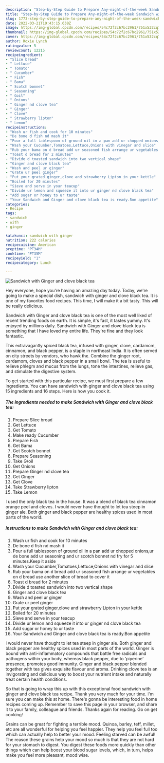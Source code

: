 ```yaml
---
description: "Step-by-Step Guide to Prepare Any-night-of-the-week Sandwich with Ginger and clove black tea"
title: "Step-by-Step Guide to Prepare Any-night-of-the-week Sandwich with Ginger and clove black tea"
slug: 1773-step-by-step-guide-to-prepare-any-night-of-the-week-sandwich-with-ginger-and-clove-black-tea
date: 2022-03-21T19:43:15.638Z
image: https://img-global.cpcdn.com/recipes/54c72f2c67bc2961/751x532cq70/sandwich-with-ginger-and-clove-black-tea-recipe-main-photo.jpg
thumbnail: https://img-global.cpcdn.com/recipes/54c72f2c67bc2961/751x532cq70/sandwich-with-ginger-and-clove-black-tea-recipe-main-photo.jpg
cover: https://img-global.cpcdn.com/recipes/54c72f2c67bc2961/751x532cq70/sandwich-with-ginger-and-clove-black-tea-recipe-main-photo.jpg
author: Roxie Lynch
ratingvalue: 5
reviewcount: 12215
recipeingredient:
- "Slice bread"
- " Lettuce"
- " Tomato"
- " Cucumber"
- " Fish"
- " Bama"
- " Scotch bonnet"
- " Seasoning"
- " Goil"
- " Onions"
- " Ginger nd clove tea"
- " Ginger"
- " Clove"
- " Strawberry lipton"
- " Lemon"
recipeinstructions:
- "Wash ur fish and cook for 10 minutes"
- "De bone d fish nd mash it"
- "Pour a full tablespoon of ground oil in a pan add ur chopped onions,ur de bone add ur seasoning and ur scotch bonnet nd fry for 5 minutes.Keep it aside"
- "Wash your Cucumber,Tomatoes,Lettuce,Onions with vinegar and slice"
- "Rub your bama on d bread add ur seasoned fish arrange ur vegetables on d bread use another slice of bread to cover it"
- "Toast d bread for 2 minutes"
- "Divide d toasted sandwich into two vertical shape"
- "Ginger and clove black tea"
- "Wash and peel ur ginger"
- "Grate ur peel ginger"
- "Put your grated ginger,clove and strawberry Lipton in your kettle"
- "Boiled for 20 minutes"
- "Sieve and serve in your teacup"
- "Divide ur lemon and squeeze it into ur ginger nd clove black tea"
- "Add sugar or honey to ur taste"
- "Your Sandwich and Ginger and clove black tea is ready.Bon appetite"
categories:
- Recipe
tags:
- sandwich
- with
- ginger

katakunci: sandwich with ginger 
nutrition: 222 calories
recipecuisine: American
preptime: "PT34M"
cooktime: "PT35M"
recipeyield: "1"
recipecategory: Lunch

---
```



![Sandwich with Ginger and clove black tea](https://img-global.cpcdn.com/recipes/54c72f2c67bc2961/751x532cq70/sandwich-with-ginger-and-clove-black-tea-recipe-main-photo.jpg)

Hey everyone, hope you're having an amazing day today. Today, we're going to make a special dish, sandwich with ginger and clove black tea. It is one of my favorites food recipes. This time, I will make it a bit tasty. This will be really delicious.

Sandwich with Ginger and clove black tea is one of the most well liked of recent trending foods on earth. It is simple, it's fast, it tastes yummy. It's enjoyed by millions daily. Sandwich with Ginger and clove black tea is something that I have loved my entire life. They're fine and they look fantastic.

This extravagantly spiced black tea, infused with ginger, clove, cardamom, cinnamon, and black pepper, is a staple in northeast India. It is often served on city streets by vendors, who hawk the. Combine the ginger root, cardamom, cloves and black pepper in a small bowl. The tea is useful to relieve phlegm and mucus from the lungs, tone the intestines, relieve gas, and stimulate the digestive system.


To get started with this particular recipe, we must first prepare a few ingredients. You can have sandwich with ginger and clove black tea using 15 ingredients and 16 steps. Here is how you cook it.

<!--inarticleads1-->

##### The ingredients needed to make Sandwich with Ginger and clove black tea:

1. Prepare Slice bread
1. Get  Lettuce
1. Get  Tomato
1. Make ready  Cucumber
1. Prepare  Fish
1. Get  Bama
1. Get  Scotch bonnet
1. Prepare  Seasoning
1. Take  G/oil
1. Get  Onions
1. Prepare  Ginger nd clove tea
1. Get  Ginger
1. Get  Clove
1. Take  Strawberry lipton
1. Take  Lemon


I used the only black tea in the house. It was a blend of black tea cinnamon orange peel and cloves. I would never have thought to let tea steep in ginger ale. Both ginger and black pepper are healthy spices used in most parts of the world. 

<!--inarticleads2-->

##### Instructions to make Sandwich with Ginger and clove black tea:

1. Wash ur fish and cook for 10 minutes
1. De bone d fish nd mash it
1. Pour a full tablespoon of ground oil in a pan add ur chopped onions,ur de bone add ur seasoning and ur scotch bonnet nd fry for 5 minutes.Keep it aside
1. Wash your Cucumber,Tomatoes,Lettuce,Onions with vinegar and slice
1. Rub your bama on d bread add ur seasoned fish arrange ur vegetables on d bread use another slice of bread to cover it
1. Toast d bread for 2 minutes
1. Divide d toasted sandwich into two vertical shape
1. Ginger and clove black tea
1. Wash and peel ur ginger
1. Grate ur peel ginger
1. Put your grated ginger,clove and strawberry Lipton in your kettle
1. Boiled for 20 minutes
1. Sieve and serve in your teacup
1. Divide ur lemon and squeeze it into ur ginger nd clove black tea
1. Add sugar or honey to ur taste
1. Your Sandwich and Ginger and clove black tea is ready.Bon appetite


I would never have thought to let tea steep in ginger ale. Both ginger and black pepper are healthy spices used in most parts of the world. Ginger is bound with anti-inflammatory compounds that battle free radicals and pathogens within your body, whereas black pepper, due to &#39;piperine&#39; presence, promotes good immunity. Ginger and black pepper blended together with tea gives exquisite flavour and aroma. Drinking clove tea is an invigorating and delicious way to boost your nutrient intake and naturally treat certain health conditions. 

So that is going to wrap this up with this exceptional food sandwich with ginger and clove black tea recipe. Thank you very much for your time. I'm sure you can make this at home. There's gonna be interesting food in home recipes coming up. Remember to save this page in your browser, and share it to your family, colleague and friends. Thanks again for reading. Go on get cooking!

Grains can be great for fighting a terrible mood. Quinoa, barley, teff, millet, etc are all wonderful for helping you feel happier. They help you feel full too which can actually help to better your mood. Feeling starved can be awful! The reason these grains help your mood so much is that they are not hard for your stomach to digest. You digest these foods more quickly than other things which can help boost your blood sugar levels, which, in turn, helps make you feel more pleasant, mood wise.
